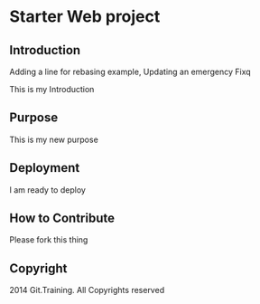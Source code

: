 # Starter Web project

## Introduction
Adding a line for rebasing example, Updating an emergency Fixq

This is my Introduction

## Purpose

This is my new purpose


## Deployment

I am ready to deploy

## How to Contribute

Please fork this thing

## Copyright

2014 Git.Training. All Copyrights reserved